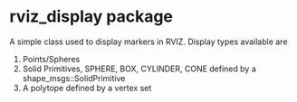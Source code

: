 # rviz_display package
A simple class used to display markers in RVIZ. Display types available are
1. Points/Spheres
2. Solid Primitives, SPHERE, BOX, CYLINDER, CONE defined by a shape_msgs::SolidPrimitive
3. A polytope defined by a vertex set


